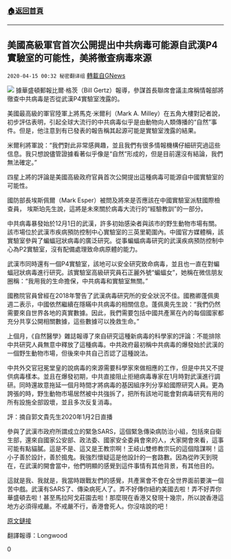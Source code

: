 ###  [:house:返回首頁](https://github.com/ourhimalayas/txt)
---

## 美國高級軍官首次公開提出中共病毒可能源自武漢P4實驗室的可能性，美將徹查病毒來源
`2020-04-15 00:32 秘密翻译组` [轉載自GNews](https://gnews.org/zh-hant/173303/)

![](https://s3.amazonaws.com/gnews-media-offload/wp-content/uploads/2020/04/15003123/IMG_1736.jpg)
據華盛頓郵報比爾·格茨（Bill Gertz）報導，參謀首長聯席會議主席稱情報部將徹查中共病毒是否從武漢P4實驗室洩露的。

美國最高級的軍官陸軍上將馬克·米爾利（Mark A. Milley）在五角大樓對記者說，初步評估表明，引起全球大流行的中共病毒似乎是由動物向人類傳播的“自然”事件。但是，他注意到有已發表的報告稱其起源可能是實驗室洩露的結果。

米爾利將軍說：“我們對此非常感興趣，並且我們有很多情報機構仔細研究過這些信息。我只想說儘管證據看著似乎像是“自然”形成的，但是目前還沒有結論，我們無法確定。”

四星上將的評論是美國高級政府官員首次公開提出這種病毒可能源自中國實驗室的可能性。

國防部長埃斯佩爾（Mark Esper）被問及將來是否應該在中國實驗室派駐國際檢查員， 埃斯珀先生說，這將是未來關於病毒大流行的“經驗教訓”的一部分。

中共病毒暴發始於12月1日的武漢，許多初始感染者與該市的野生動物市場有關。該市場位於武漢市疾病預防控制中心實驗室的三英里範圍內。中國官方媒體稱，該實驗室參與了蝙蝠冠狀病毒的廣泛研究。從事蝙蝠病毒研究的武漢疾病預防控制中心為P2實驗室，沒有配備處理致命病原體的能力。

武漢市同時還有一個P4實驗室，該地可以安全研究致命病毒，並且也一直在對蝙蝠冠狀病毒進行研究。該實驗室高級研究員石正麗外號“蝙蝠女”，她稱在微信朋友圈稱：“我用我的生命擔保，中共病毒和實驗室無關。”

國務院官員曾經在2018年警告了武漢病毒研究所的安全狀況不佳。國務卿蓬佩奧週二表示，中國依然繼續在隱瞞中共病毒的相關信息。蓬佩奧先生說：“我們仍然需要來自世界各地的真實數據。因此，我們需要包括中國共產黨在內的每個國家都充分共享公開相關數據，這些數據可以挽救生命。”

上個月，《自然醫學》雜誌報導了來自研究這種新病毒的科學家的評論：不能排除中共研究人員無意中釋放了這種病毒。中共政府最初稱中共病毒的爆發始於武漢的一個野生動物市場，但後來中共自己否認了這種說法。

中共外交官冠冕堂皇的說病毒的來源需要科學家來做相應的工作，但是中共又不提供病毒樣本。並且在爆發初期，中共直接阻止拒絕病毒專家在1月時對武漢進行調研。同時還故意拖延一個月時間才將病毒的基因組序列分享給國際研究人員。更為誇張的時，野生動物市場居然被中共強拆了，把所有該地可能會對病毒研究有用的所有設施全部毀壞，並且多次反复消毒。

評：摘自郭文貴先生2020年1月2日直播

參與了武漢市政府所謂成立的緊急SARS，這個緊急傳染病防治小組，包括來自衛生部，還來自國家公安部、政法委、國家安全委員會來的人，大家開會來看，這事可能有點貓膩。這是不是、這又是王教宗啊！王岐山雙修教宗玩的這個陰謀啊！這小子善於設計，善於搗鬼。我強烈懷疑這是他設計的一套路數。因為從昨天到現在，在武漢的開會當中，他們明顯的感覺到這件事情有其他背景，有其他目的。

這就是我、我就是，我當時跟戰友們的感覺，共產黨會不會在全世界面前要演一個苦中戲。武漢有SARS了、傳染病死人了。弄不好傳你紐約美國去啦！弄不好弄你華盛頓去啦！甚至馬拉阿戈莊園去啦！那麼現在香港又發現十幾宗，所以說香港這地方必須得戒嚴。不戒嚴不行，香港會死人。你沒啥說的吧！

[原文鏈接](https://www.washingtontimes.com/news/2020/apr/14/mark-milley-us-intelligence-investigating-whether-/)

翻譯報導：Longwood

0
